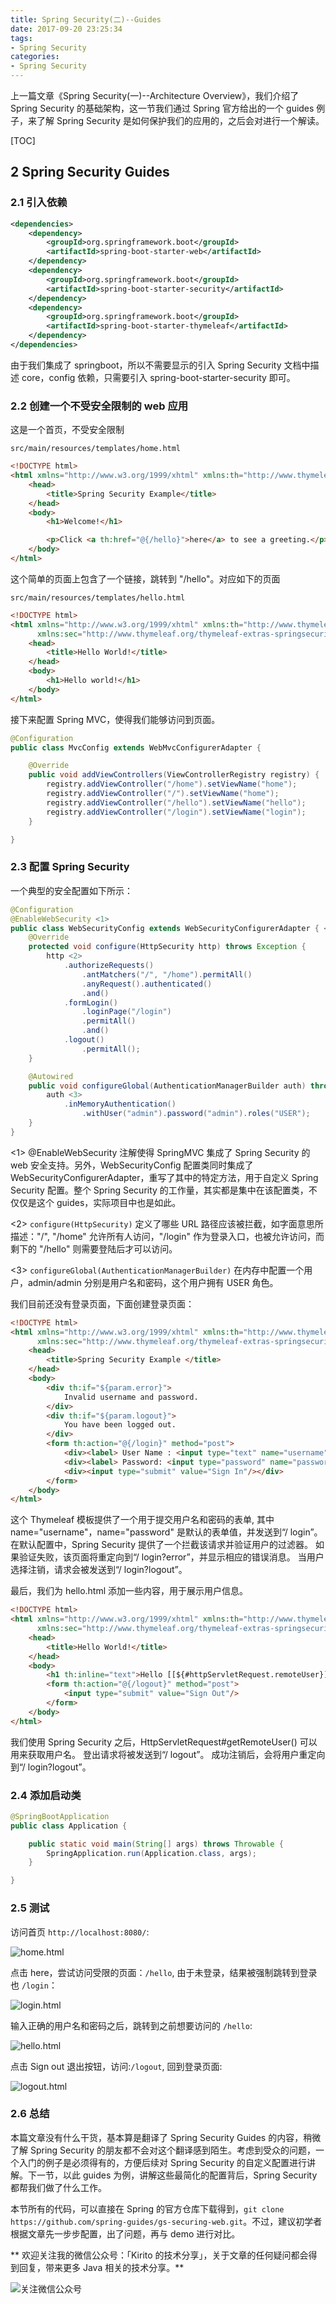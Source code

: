 ```yaml
---
title: Spring Security(二)--Guides
date: 2017-09-20 23:25:34
tags:
- Spring Security
categories:
- Spring Security
---
```


上一篇文章《Spring Security(一)--Architecture Overview》，我们介绍了 Spring Security 的基础架构，这一节我们通过 Spring 官方给出的一个 guides 例子，来了解 Spring Security 是如何保护我们的应用的，之后会对进行一个解读。

[TOC]

## 2 Spring Security Guides

### 2.1 引入依赖

```xml
<dependencies>
    <dependency>
        <groupId>org.springframework.boot</groupId>
        <artifactId>spring-boot-starter-web</artifactId>
    </dependency>
    <dependency>
        <groupId>org.springframework.boot</groupId>
        <artifactId>spring-boot-starter-security</artifactId>
    </dependency>
    <dependency>
        <groupId>org.springframework.boot</groupId>
        <artifactId>spring-boot-starter-thymeleaf</artifactId>
    </dependency>
</dependencies>
```

由于我们集成了 springboot，所以不需要显示的引入 Spring Security 文档中描述 core，config 依赖，只需要引入 spring-boot-starter-security 即可。

<!-- more -->

### 2.2 创建一个不受安全限制的 web 应用

这是一个首页，不受安全限制

`src/main/resources/templates/home.html`

```html
<!DOCTYPE html>
<html xmlns="http://www.w3.org/1999/xhtml" xmlns:th="http://www.thymeleaf.org" xmlns:sec="http://www.thymeleaf.org/thymeleaf-extras-springsecurity3">
    <head>
        <title>Spring Security Example</title>
    </head>
    <body>
        <h1>Welcome!</h1>

        <p>Click <a th:href="@{/hello}">here</a> to see a greeting.</p>
    </body>
</html>
```

这个简单的页面上包含了一个链接，跳转到 "/hello"。对应如下的页面

`src/main/resources/templates/hello.html`

```html
<!DOCTYPE html>
<html xmlns="http://www.w3.org/1999/xhtml" xmlns:th="http://www.thymeleaf.org"
      xmlns:sec="http://www.thymeleaf.org/thymeleaf-extras-springsecurity3">
    <head>
        <title>Hello World!</title>
    </head>
    <body>
        <h1>Hello world!</h1>
    </body>
</html>
```

接下来配置 Spring MVC，使得我们能够访问到页面。

```java
@Configuration
public class MvcConfig extends WebMvcConfigurerAdapter {

    @Override
    public void addViewControllers(ViewControllerRegistry registry) {
        registry.addViewController("/home").setViewName("home");
        registry.addViewController("/").setViewName("home");
        registry.addViewController("/hello").setViewName("hello");
        registry.addViewController("/login").setViewName("login");
    }

}
```

### 2.3 配置 Spring Security

一个典型的安全配置如下所示：

```java
@Configuration
@EnableWebSecurity <1>
public class WebSecurityConfig extends WebSecurityConfigurerAdapter { <1>
    @Override
    protected void configure(HttpSecurity http) throws Exception {
        http <2>
            .authorizeRequests()
                .antMatchers("/", "/home").permitAll()
                .anyRequest().authenticated()
                .and()
            .formLogin()
                .loginPage("/login")
                .permitAll()
                .and()
            .logout()
                .permitAll();
    }

    @Autowired
    public void configureGlobal(AuthenticationManagerBuilder auth) throws Exception {
        auth <3>
            .inMemoryAuthentication()
                .withUser("admin").password("admin").roles("USER");
    }
}
```

<1> @EnableWebSecurity 注解使得 SpringMVC 集成了 Spring Security 的 web 安全支持。另外，WebSecurityConfig 配置类同时集成了 WebSecurityConfigurerAdapter，重写了其中的特定方法，用于自定义 Spring Security 配置。整个 Spring Security 的工作量，其实都是集中在该配置类，不仅仅是这个 guides，实际项目中也是如此。

<2> `configure(HttpSecurity)` 定义了哪些 URL 路径应该被拦截，如字面意思所描述："/", "/home" 允许所有人访问，"/login" 作为登录入口，也被允许访问，而剩下的 "/hello" 则需要登陆后才可以访问。

<3> `configureGlobal(AuthenticationManagerBuilder)` 在内存中配置一个用户，admin/admin 分别是用户名和密码，这个用户拥有 USER 角色。

我们目前还没有登录页面，下面创建登录页面：

```html
<!DOCTYPE html>
<html xmlns="http://www.w3.org/1999/xhtml" xmlns:th="http://www.thymeleaf.org"
      xmlns:sec="http://www.thymeleaf.org/thymeleaf-extras-springsecurity3">
    <head>
        <title>Spring Security Example </title>
    </head>
    <body>
        <div th:if="${param.error}">
            Invalid username and password.
        </div>
        <div th:if="${param.logout}">
            You have been logged out.
        </div>
        <form th:action="@{/login}" method="post">
            <div><label> User Name : <input type="text" name="username"/> </label></div>
            <div><label> Password: <input type="password" name="password"/> </label></div>
            <div><input type="submit" value="Sign In"/></div>
        </form>
    </body>
</html>
```

这个 Thymeleaf 模板提供了一个用于提交用户名和密码的表单, 其中 name="username"，name="password" 是默认的表单值，并发送到“/ login”。 在默认配置中，Spring Security 提供了一个拦截该请求并验证用户的过滤器。 如果验证失败，该页面将重定向到“/ login?error”，并显示相应的错误消息。 当用户选择注销，请求会被发送到“/ login?logout”。

最后，我们为 hello.html 添加一些内容，用于展示用户信息。

```html
<!DOCTYPE html>
<html xmlns="http://www.w3.org/1999/xhtml" xmlns:th="http://www.thymeleaf.org"
      xmlns:sec="http://www.thymeleaf.org/thymeleaf-extras-springsecurity3">
    <head>
        <title>Hello World!</title>
    </head>
    <body>
        <h1 th:inline="text">Hello [[${#httpServletRequest.remoteUser}]]!</h1>
        <form th:action="@{/logout}" method="post">
            <input type="submit" value="Sign Out"/>
        </form>
    </body>
</html>
```

我们使用 Spring Security 之后，HttpServletRequest#getRemoteUser() 可以用来获取用户名。 登出请求将被发送到“/ logout”。 成功注销后，会将用户重定向到“/ login?logout”。

### 2.4 添加启动类

```java
@SpringBootApplication
public class Application {

    public static void main(String[] args) throws Throwable {
        SpringApplication.run(Application.class, args);
    }

}
```

### 2.5 测试

访问首页 `http://localhost:8080/`:

![home.html](http://kirito.iocoder.cn/home.png)

点击 here，尝试访问受限的页面：`/hello`, 由于未登录，结果被强制跳转到登录也 `/login`：

![login.html](http://kirito.iocoder.cn/login.png)

输入正确的用户名和密码之后，跳转到之前想要访问的 `/hello`:

![hello.html](http://kirito.iocoder.cn/hello.png)

点击 Sign out 退出按钮，访问:`/logout`, 回到登录页面:

![logout.html](http://kirito.iocoder.cn/logout.png)

### 2.6 总结

本篇文章没有什么干货，基本算是翻译了 Spring Security Guides 的内容，稍微了解 Spring Security 的朋友都不会对这个翻译感到陌生。考虑到受众的问题，一个入门的例子是必须得有的，方便后续对 Spring Security 的自定义配置进行讲解。下一节，以此 guides 为例，讲解这些最简化的配置背后，Spring Security 都帮我们做了什么工作。

本节所有的代码，可以直接在 Spring 的官方仓库下载得到，`git clone https://github.com/spring-guides/gs-securing-web.git`。不过，建议初学者根据文章先一步步配置，出了问题，再与 demo 进行对比。

** 欢迎关注我的微信公众号：「Kirito 的技术分享」，关于文章的任何疑问都会得到回复，带来更多 Java 相关的技术分享。**

![关注微信公众号](http://kirito.iocoder.cn/qrcode_for_gh_c06057be7960_258%20%281%29.jpg)

